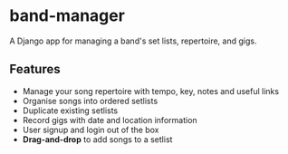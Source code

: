 # band-manager


A Django app for managing a band's set lists, repertoire, and gigs.

## Features

- Manage your song repertoire with tempo, key, notes and useful links
- Organise songs into ordered setlists
- Duplicate existing setlists
- Record gigs with date and location information
- User signup and login out of the box
- **Drag-and-drop** to add songs to a setlist
